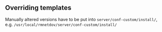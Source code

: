 Overriding templates
--------------------

Manually altered versions have to be put into `server/conf-custom/install/`, e.g. `/usr/local/rmnetdov/server/conf-custom/install/`

